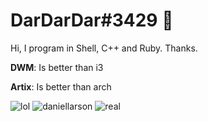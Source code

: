 # DarDarDar#3429 :fax:

Hi, I program in Shell, C++ and Ruby. Thanks.

**DWM**: Is better than i3

**Artix**: Is better than arch

![lol](https://img.shields.io/badge/Pretty-cool-informational) ![daniellarson](https://img.shields.io/badge/Grace%20can%20you%20seen%20them.-It's%20so%20cold.-success)
![real](https://img.shields.io/badge/ㅤㅤㅤ-Real-red)
